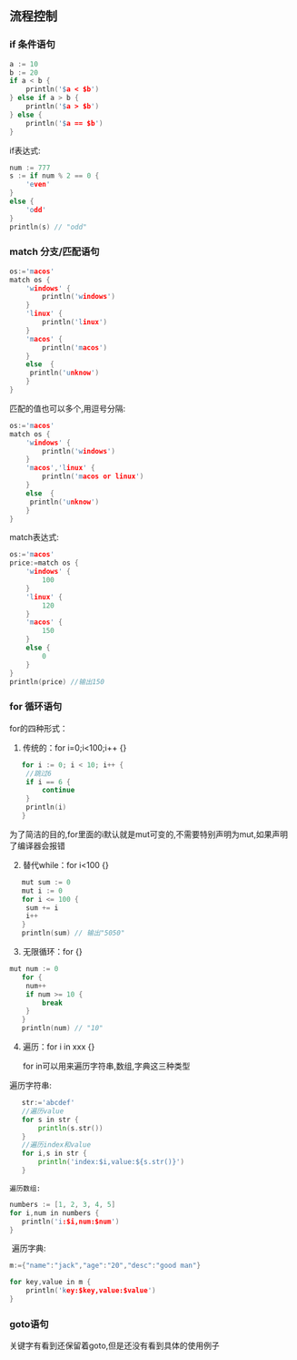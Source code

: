 ## 流程控制

### if 条件语句

```c
a := 10
b := 20
if a < b {
	println('$a < $b')
} else if a > b {
	println('$a > $b')
} else {
	println('$a == $b')
}
```

if表达式:

```c
num := 777
s := if num % 2 == 0 {
	'even'
}
else {
	'odd'
}
println(s) // "odd"
```



### match 分支/匹配语句

```c
os:='macos'
match os {
	'windows' {
    	println('windows')
	}
	'linux' {
    	println('linux')
	}
	'macos' {
    	println('macos')
	}
	else  {
   	 println('unknow')
	}
}
```

匹配的值也可以多个,用逗号分隔:

```c
os:='macos'
match os {
	'windows' {
    	println('windows')
	}
	'macos','linux' {
    	println('macos or linux')
	}
	else  {
   	 println('unknow')
	}
}
```

match表达式:

```c
os:='macos'
price:=match os {
    'windows' {
        100
    }
    'linux' {
        120
    }
    'macos' {
        150
    }
    else {
        0
    }
}
println(price) //输出150
```



### for 循环语句

for的四种形式：

1. 传统的：for i=0;i<100;i++ {}

```c
   for i := 0; i < 10; i++ { 
   	//跳过6
   	if i == 6 {
   		continue
   	}
   	println(i)
   }
```

   为了简洁的目的,for里面的i默认就是mut可变的,不需要特别声明为mut,如果声明了编译器会报错

2. 替代while：for i<100 {}

```c
   mut sum := 0
   mut i := 0
   for i <= 100 {
   	sum += i
   	i++
   }
   println(sum) // 输出"5050"
```

3. 无限循环：for {}


```c
mut num := 0
   for {
   	num++
   	if num >= 10 {
   		break
   	}
   }
   println(num) // "10"
```

4. 遍历：for i in xxx {}

    for in可以用来遍历字符串,数组,字典这三种类型
    

  遍历字符串:

```go
   str:='abcdef'
   //遍历value
   for s in str {
       println(s.str())
   }
   //遍历index和value
   for i,s in str {
       println('index:$i,value:${s.str()}')
   }   
```

   	遍历数组:

```c
numbers := [1, 2, 3, 4, 5]
for i,num in numbers {
   println('i:$i,num:$num')
}
```

​		遍历字典:

```c
m:={"name":"jack","age":"20","desc":"good man"}

for key,value in m {
	println('key:$key,value:$value')
}
```



### goto语句

关键字有看到还保留着goto,但是还没有看到具体的使用例子

